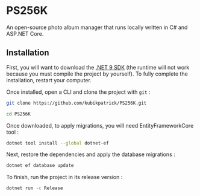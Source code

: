# PS256K

An open-source photo album manager that runs locally written in C# and ASP.NET Core.

## Installation

First, you will want to download the [.NET 9 SDK](https://dotnet.microsoft.com/en-us/download) (the runtime will not work because you must compile the project by yourself). To fully complete the installation, restart your computer.

Once installed, open a CLI and clone the project with `git` :

```bash
git clone https://github.com/kubikpatrick/PS256K.git

cd PS256K
```

Once downloaded, to apply migrations, you will need EntityFrameworkCore tool :

```bash
dotnet tool install --global dotnet-ef
```

Next, restore the dependencies and apply the database migrations :

```bash
dotnet ef database update
```

To finish, run the project in its release version : 

```bash
dotnet run -c Release
```
